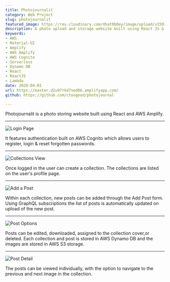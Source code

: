 ```yaml
---
title: Photojournalit
category: Web Project
slug: photojournalit
featured_image: https://res.cloudinary.com/dhat0b0ey/image/upload/v1593868600/portfolio/latestimages/photojournalit__home_sqvax5.png
description: A photo upload and storage website built using React JS & AWS Amplify
keywords:
- AWS
- Material-UI
- Amplify
- AWS Amplify
- AWS Cognito
- Serverless
- Dynamo DB
- React
- ReactJS
- Lambda
date: 2020-04-01
url: https://master.d2u97rkd7xed86.amplifyapp.com/
github: https://github.com/ctoogood/photojournal

---
```

Photojournalit is a photo storing website built using React and AWS Amplify.

***

![Login Page](https://res.cloudinary.com/dhat0b0ey/image/upload/v1589093377/portfolio/latestimages/pj_login_ahzkeg.png)

It features authentication built on AWS Cognito which allows users to register, login & reset forgotten passwords.

***

![Collections View](https://res.cloudinary.com/dhat0b0ey/image/upload/v1589093394/portfolio/latestimages/pj_collections_ess5kc.jpg)

Once logged in the user can create a collection.  The collections are listed on the user's profile page.

***

![Add a Post](https://res.cloudinary.com/dhat0b0ey/image/upload/v1589093420/portfolio/latestimages/pj_addPost_zhoq8d.jpg)

Within each collection, new posts can be added through the Add Post form. Using GraphQL subscriptions the list of posts is automatically updated on upload of the new post.

***

![Post Options](https://res.cloudinary.com/dhat0b0ey/image/upload/v1589093435/portfolio/latestimages/pj_postOptions_bz1xau.png)

Posts can be edited, downloaded, assigned to the collection cover,or deleted.  Each collection and post is stored in AWS Dynamo DB and the images are stored in AWS S3 storage.

***

![Post Detail](https://res.cloudinary.com/dhat0b0ey/image/upload/v1589093450/portfolio/latestimages/pj_post_mxt13r.png)

The posts can be viewed individually, with the option to navigate to the previous and next image in the collection.